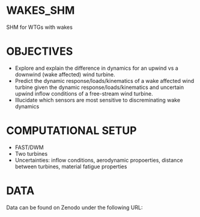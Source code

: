 # WAKES_SHM
SHM for WTGs with wakes

# OBJECTIVES
- Explore and explain the difference in dynamics for an upwind vs a downwind (wake affected) wind turbine.
- Predict the dynamic response/loads/kinematics of a wake affected wind turbine given the dynamic response/loads/kinematics and uncertain upwind inflow conditions of a free-stream wind turbine.
- Illucidate which sensors are most sensitive to discreminating wake dynamics

# COMPUTATIONAL SETUP
- FAST/DWM
- Two turbines
- Uncertainties: inflow conditions, aerodynamic propoerties, distance between turbines, material fatigue properties

# DATA
Data can be found on Zenodo under the following URL:

